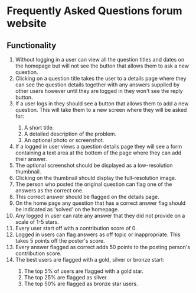 # Frequently Asked Questions forum website

## Functionality
<ol>
  <li>Without logging in a user can view all the question titles and dates on the homepage but will not see the button that allows them to ask a new question.</li>
  <li>Clicking on a question title takes the user to a details page where they can see the question details together with any answers supplied by other users however until they are logged in they won't see the reply button.</li>
  <li>If a user logs in they should see a button that allows them to add a new question. This will take them to a new screen where they will be asked for:</li>
  <ol>
    <li>A short title.</li>
    <li>A detailed description of the problem.</li>
    <li>An optional photo or screenshot.</li>
  </ol>
  <li>If a logged in user views a question details page they will see a form containing a text area at the bottom of the page where they can add their answer.</li>
  <li>The optional screenshot should be displayed as a low-resolution thumbnail.</li>
  <li>Clicking on the thumbnail should display the full-resolution image.</li>
  <li>The person who posted the original question can flag one of the answers as the correct one.</li>
  <li>This correct answer should be flagged on the details page.</li>
  <li>On the home page any question that has a correct answer flag should be indicated as 'solved' on the homepage.</li>
  <li>Any logged in user can rate any answer that they did not provide on a scale of 1-5 stars.</li>
  <li>Every user start off with a contribution score of 0.</li>
  <li>Logged in users can flag answers as off topic or inappropriate. This takes 5 points off the poster's score.</li>
  <li>Every answer flagged as correct adds 50 points to the posting person's contribution score.</li>
  <li>The best users are flagged with a gold, silver or bronze start:</li>
  <ol>
    <li>The top 5% of users are flagged with a gold star.</li>
    <li>The top 25% are flagged as silver.</li>
    <li>The top 50% are flagged as bronze star users.</li>
  </ol>
</ol>

